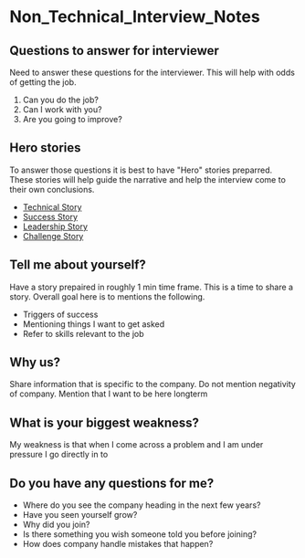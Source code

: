 # Non_Technical_Interview_Notes

## Questions to answer for interviewer
Need to answer these questions for the interviewer. This will help with odds of getting the job. 

1. Can you do the job? 
2. Can I work with you? 
3. Are you going to improve? 

## Hero stories

To answer those questions it is best to have "Hero" stories preparred. These stories will help guide the narrative and help the interview come to their own conclusions. 

* [Technical Story](tbd)
* [Success Story](tbd)
* [Leadership Story](tbd)
* [Challenge Story](tbd)

## Tell me about yourself?

Have a story prepaired in roughly 1 min time frame. This is a time to share a story. Overall goal here is to mentions the following. 

* Triggers of success
* Mentioning things I want to get asked
* Refer to skills relevant to the job

## Why us?

Share information that is specific to the company. Do not mention negativity of company. Mention that I want to be here longterm

## What is your biggest weakness?

My weakness is that when I come across a problem and I am under pressure I go directly in to 

## Do you have any questions for me?

* Where do you see the company heading in the next few years?
* Have you seen yourself grow?
* Why did you join?
* Is there something you wish someone told you before joining?
* How does company handle mistakes that happen?





